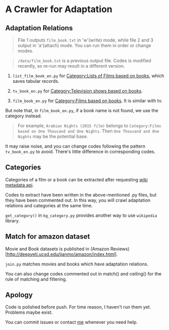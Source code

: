 # A Crawler for Adaptation 

## Adaptation Relations

> File 1 outputs `film_book.txt` in 'w'(write) mode, while file 2 and 3 output in 'a'(attach) mode. You can run them in order or change modes.

> `/data/film_book.txt` is a previous output file. Codes is modified recently, so re-run may result in a different version.

1. `list_film_book_en.py` for [Category:Lists of Films based on books](https://en.wikipedia.org/wiki/Category:Lists_of_films_based_on_books), which saves tabular records. 

2. `tv_book_en.py` for [Category:Television shows based on books](https://en.wikipedia.org/wiki/Category:Television_shows_based_on_books).

3. `film_book_en.py` for [Category:Films based on books](https://en.wikipedia.org/wiki/Category:Films_based_on_books). It is similar with tv. 

But note that, in `film_book_en.py`, if a book name is not found, we use the category instead.
 
> For example, `Arabian Nights (2015 film)` belongs to `Category:Films based on One Thousand and One Nights‎`. Then `One Thousand and One Nights‎` may be the potential base.

It may raise noise, and you can change codes following the pattern `tv_book_en.py` to avoid. There's little difference in corresponding codes.  

     
## Categories

Categories of a film or a book can be extracted after requesting [wiki metadata api]('https://en.wikipedia.org/api/rest_v1/page/metadata/'). 

Codes to extract have been written in the above-mentioned .py files, but they have been commented out. In this way, you will crawl adaptation relations and categories at the same time.

`get_category()` in `kg_category.py` provides another way to use `wikipedia` library.


## Match for amazon dataset

Movie and Book datasets is published in (Amazon Reviews)[http://deepyeti.ucsd.edu/jianmo/amazon/index.html].

`join.py` matches movies and books which have adaptation relations.

You can also change codes commented out in match() and ceiling() for the rule of matching and filtering.

## Apology

Code is polished before push. For time reason, I haven't run them yet. Problems maybe exist.

You can commit issues or contact [me](mogician233@outlook.com) whenever you need help.